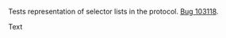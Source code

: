 Tests representation of selector lists in the protocol. [Bug 103118](https://bugs.webkit.org/show_bug.cgi?id=103118).

Text
